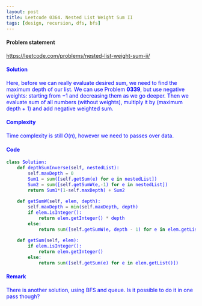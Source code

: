 ```yaml
---
layout: post
title: Leetcode 0364. Nested List Weight Sum II
tags: [design, recursion, dfs, bfs]
---
```


#### Problem statement

<a href="https://leetcode.com/problems/nested-list-weight-sum-ii/"> <font color = blue>https://leetcode.com/problems/nested-list-weight-sum-ii/

#### Solution
Here, before we can really evaluate desired sum, we need to find the maximum depth of our list. We can use Problem **0339**, but use negative weights: starting from $-1$ and decreasing them as we go deeper. Then we evaluate sum of all numbers (without weights), multiply it by (maximum depth + 1) and add negative weighted sum.

#### Complexity
Time complexity is still $O(n)$, however we need to passes over data. 

#### Code
```python
class Solution:
    def depthSumInverse(self, nestedList):
        self.maxDepth = 0
        Sum1 = sum([self.getSum(e) for e in nestedList])
        Sum2 = sum([self.getSumW(e,-1) for e in nestedList])
        return Sum1*(1-self.maxDepth) + Sum2
        
    def getSumW(self, elem, depth):
        self.maxDepth = min(self.maxDepth, depth)
        if elem.isInteger():
            return elem.getInteger() * depth 
        else:
            return sum([self.getSumW(e, depth - 1) for e in elem.getList()])
            
    def getSum(self, elem):
        if elem.isInteger():
            return elem.getInteger() 
        else:
            return sum([self.getSum(e) for e in elem.getList()])
```

#### Remark
There is another solution, using BFS and queue. Is it possible to do it in one pass though?

